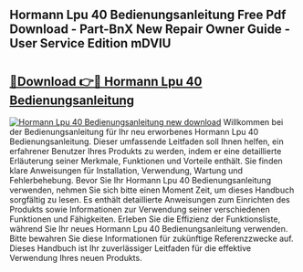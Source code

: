 ## Hormann Lpu 40 Bedienungsanleitung Free Pdf Download - Part-BnX New Repair Owner Guide - User Service Edition mDVIU

# <h2><a href="http://df2ojzr.blite.top/?on=Hormann+Lpu+40+Bedienungsanleitung">🔗Download 👉🔴 Hormann Lpu 40 Bedienungsanleitung</a></h2>

[![Hormann Lpu 40 Bedienungsanleitung new download](https://i.imgur.com/lujVjoI.png)](http://df2ojzr.blite.top/?on=Hormann+Lpu+40+Bedienungsanleitung)
Willkommen bei der Bedienungsanleitung für Ihr neu erworbenes Hormann Lpu 40 Bedienungsanleitung. Dieser umfassende Leitfaden soll Ihnen helfen, ein erfahrener Benutzer Ihres Produkts zu werden, indem er eine detaillierte Erläuterung seiner Merkmale, Funktionen und Vorteile enthält. Sie finden klare Anweisungen für Installation, Verwendung, Wartung und Fehlerbehebung. Bevor Sie Ihr Hormann Lpu 40 Bedienungsanleitung verwenden, nehmen Sie sich bitte einen Moment Zeit, um dieses Handbuch sorgfältig zu lesen. Es enthält detaillierte Anweisungen zum Einrichten des Produkts sowie Informationen zur Verwendung seiner verschiedenen Funktionen und Fähigkeiten. Erleben Sie die Effizienz der Funktionsliste, während Sie Ihr neues Hormann Lpu 40 Bedienungsanleitung verwenden. Bitte bewahren Sie diese Informationen für zukünftige Referenzzwecke auf. Dieses Handbuch ist Ihr zuverlässiger Leitfaden für die effektive Verwendung Ihres neuen Produkts.

